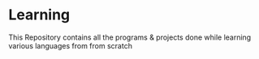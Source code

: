 # Learning
This Repository contains all the programs & projects done while learning various languages from from scratch
